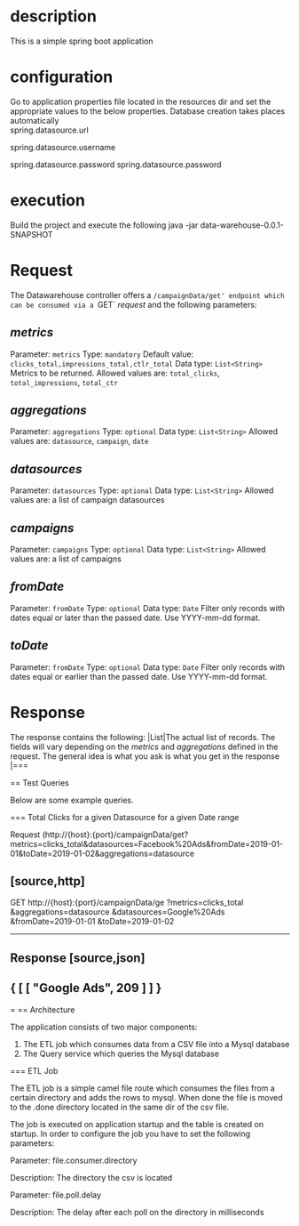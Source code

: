 # description
This is a simple spring boot application 

# configuration
Go to application properties file located in the resources dir and set the appropriate values to the below properties. Database creation takes places automatically   
spring.datasource.url

spring.datasource.username

spring.datasource.password
spring.datasource.password

# execution
Build the project and execute the following
java -jar data-warehouse-0.0.1-SNAPSHOT 

# Request
The Datawarehouse controller offers a `/campaignData/get' endpoint
 which can be consumed via a `GET` *request* and the following parameters:


## *metrics*
Parameter: `metrics` 
Type: `mandatory` 
Default value: `clicks_total,impressions_total,ctlr_total` 
Data type: `List<String>`
Metrics to be returned. Allowed values are: `total_clicks`, `total_impressions`, `total_ctr`

## *aggregations*
Parameter: `aggregations`
Type: `optional` 
Data type: `List<String>`
Allowed values are: `datasource`, `campaign`, `date`

## *datasources*
Parameter: `datasources`
Type: `optional`
Data type: `List<String>`
Allowed values are: a list of campaign datasources

## *campaigns*
Parameter: `campaigns`
Type: `optional`
Data type: `List<String>`
Allowed values are: a list of campaigns

## *fromDate*
Parameter: `fromDate`
Type: `optional`
Data type: `Date`
Filter only records with dates equal or later than
the passed date. Use YYYY-mm-dd format.

## *toDate*
Parameter: `fromDate`
Type: `optional`
Data type: `Date`
Filter only records with dates equal or earlier than
the passed date. Use YYYY-mm-dd format.


# Response

The response contains the following:
|List<Record>|The actual list of records. The fields will vary depending
on the *metrics* and *aggregations* defined in the request. The general idea is what you ask is what you get in the response
|===


== Test Queries

Below are some example queries.

=== Total Clicks for a given Datasource for a given Date range

Request (http://{host}:{port}/campaignData/get?metrics=clicks_total&datasources=Facebook%20Ads&fromDate=2019-01-01&toDate=2019-01-02&aggregations=datasource


[source,http]
----

GET http://{host}:{port}/campaignData/ge
   ?metrics=clicks_total
   &aggregations=datasource
   &datasources=Google%20Ads
   &fromDate=2019-01-01
   &toDate=2019-01-02
   
----

Response
[source,json]
----
{ [
    [
    "Google Ads",
    209
    ]
  ]
}
----

=
== Architecture

The application consists of two major components:

1. The ETL job which consumes data from a CSV file into a Mysql database
2. The Query service which queries the Mysql database

=== ETL Job

The ETL job is a simple camel file route which consumes the files from a certain directory and adds the rows to mysql.
When done the file is moved to the .done directory located in the same dir of the csv file.

The job is executed on application startup and the table is created on startup.
In order to configure the job you have to set the following parameters:

Parameter: file.consumer.directory

Description: The directory the csv is located 

Parameter: file.poll.delay

Description: The delay after each poll on the directory in milliseconds